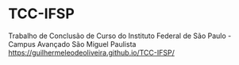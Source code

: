 # TCC-IFSP
Trabalho de Conclusão de Curso do Instituto Federal de São Paulo - Campus Avançado São Miguel Paulista
https://guilhermeleodeoliveira.github.io/TCC-IFSP/
